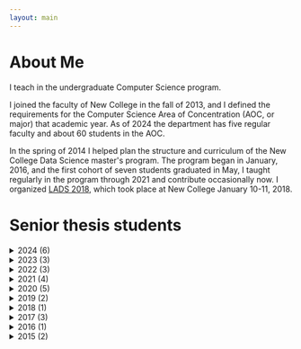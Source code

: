 ```yaml
---
layout: main
---
```


# About Me

I teach in the undergraduate Computer Science program.

I joined the faculty of New College in the fall of 2013, and I defined the requirements for the Computer Science Area of Concentration (AOC, or major) that academic year. As of 2024 the department has five regular faculty and about 60 students in the AOC.

In the spring of 2014 I helped plan the structure and curriculum of the New College Data Science master's program. The program began in January, 2016, and the first cohort of seven students graduated in May, I taught regularly in the program through 2021 and contribute occasionally now. I organized [LADS 2018](ladsworkshop2018), which took place at New College January 10-11, 2018.

# Senior thesis students
<details>
  <summary>2024 (6)</summary>

- [Ahmet Cemek](https://www.linkedin.com/in/samicemek/), "Studying The Effects Of Score Differential On Offensive Output When Evaluating Team Performance In Soccer" (with Prof. Andrey Skripnikov).
- [Hunter Chasens](https://www.linkedin.com/in/hunter-chasens/), "The Discovery, Disclosure, and Investigation of cve-2024-25825."
- [Zachary East](https://www.linkedin.com/in/zachary-east/), "Effects of COVID-19 on the PC and PC Games Market: An Analysis of Time Use."
- [Chloe Jones](https://www.linkedin.com/in/chloe-jones-b165b1270/), "OCR of Greek."
- [Sebastian Mark](https://www.linkedin.com/in/sebastian-mark-89a95322/), "Sleep."
- [Damien Razdan](https://www.linkedin.com/in/damien-razdan-4258581aa/), "Honorguard: A Visual Novel/RPG Experience."
</details>
<details>
  <summary>2023 (3)</summary>

- [Devon Gardner](https://www.linkedin.com/in/devon-gardner/), "Exploring Robot Kinematics: an Engineering Approach."
- [Robert Kleszczynski](https://www.linkedin.com/in/robert-kleszczynski/), "Play it for me. A Study in Melodic Password Usability."
- [Vlad Tsimoshchanka](https://www.linkedin.com/in/vlad-tsimoshchanka-91a244217/), "Logos Sanctum: Endless Tomes of Knowledge You Create."
</details>
<details>
  <summary>2022 (3)</summary>

- [Jacob Adkins](https://www.linkedin.com/in/jacob-adkins99/), "Single-Agent and Multi-Agent Bandits."
- [Atalay Kutlay](https://www.linkedin.com/in/atalay-kutlay/), "Effects Of Multicollinearity in Variable Selection Algorithms" (with Prof. Andrey Skripnikov).
- [Austin LoPresto](https://www.linkedin.com/in/austin-lopresto/), "Automated Modernization of Shakespearean English: Using Natural Language Processing to Capture Writing Style."
</details>
<details>
  <summary>2021 (4)</summary>

- [Trevor Flint](https://www.linkedin.com/in/trevor-flint-b2a194210/), "Creating a Hero Recommender System for Newer Players in DOTA 2."
- [Amelia Maddox](https://www.linkedin.com/in/amelia-maddox/), "Dance of the Soul: An AI Chhoreographer."
- [Peter Chief Nelson](https://www.linkedin.com/in/chief-nelson-965a3a180/), "Making a First-Person Shooter in Unity."
- [Maria Shehata](https://www.linkedin.com/in/mariashehata/), "Group Delivery iOS App."
</details>
<details>
  <summary>2020 (5)</summary>

- [Serena Bonci](https://www.linkedin.com/in/serenaebonci/), "Using Sustainable Development to Mitigate and Respond to Climate Change: A Data Analysis of Climate Change in Taiwan using R."
- [Rain Kwan](https://www.linkedin.com/in/rain-kwan/), "Clustering Heart Disease Patients Using Machine Learning."
- [Thomas J. Maranzatto](https://tmaran2.people.uic.edu/), "Tree Traced Reconstruction: Some Results."
- [Dylan Purvis](https://www.linkedin.com/in/dylan-purvis-853b25b7/), "Raspberry Pi Granular Synthesizer."
- [Erik Ridd](https://www.linkedin.com/in/erik-c-ridd/), "Circus Lyfe: A Narrative Life Simulation Game."
</details>
<details>
  <summary>2019 (2)</summary>

- [Andrey Leonov](https://www.linkedin.com/in/andrew-leonov-612863191/), "IN RUST WE TRUST: Integrating Rust code into a C codebase on MINIX 3."
- Diana Tarazi, software engineer at MasterCard. "NCF Mobile: A Mobile Application to Provide Centralized Information About Services and Resources at New College."
</details>
<details>
  <summary>2018 (1)</summary>

- Sarah Cohen, "You Will Be Wrong a Lot, and That’s OK: An Introduction to Computational Thinking and Other Life Skills."
</details>
<details>
  <summary>2017 (3)</summary>

- [David Duffrin](https://www.linkedin.com/in/david-duffrin-26b4274b/), "Estimating the Pronunciation of Japanese Kanji." 
- [Ben Carothers](https://www.linkedin.com/in/btcrs/), "Building Monitored, Secured, And Self-sustaining IOT Hydroponic Gardens."
- [Sarah Russell](https://www.linkedin.com/in/sarah-russell-457478b5/), "Gambit of One: Game Development and the Role-Playing Game."
</details>
<details>
  <summary>2016 (1)</summary>

- Vinushka Schalk, software engineer at Akamai Technologies, Inc. "Silicon Chemist 3: Guiding students through electron flow pathways", with a Web application for solving chemical reaction problems.
</details>
<details>
  <summary>2015 (2)</summary>

- [David Weinstein](https://www.linkedin.com/in/davidhweinstein), "Infocatch: A more powerful feed provider built on Webscraping."
- [Calvin Troutt](https://www.linkedin.com/in/calvin-troutt-70b47357), "Competency Assessment and IRT", with a Web application for the New College Calculus readiness test. 

# Interests

My recent research has been in music information retrieval, discrete structures and mixing rates of Markov chains, and Internet measurement.

# Employment

2013-present: Assistant Professor of Computer Science, New College of Florida

2000-present: Architect/Senior Architect, Akamai Technologies, Inc.

1996-2000: Iterated Systems, Inc. (MediaBin)

1994-1996: Assistant Professor of Computer Science, University of Toronto

# Education

PhD 1993, MIT. Student of [Michael Sipser](http://www-math.mit.edu/~sipser).

